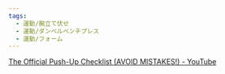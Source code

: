 ```yaml
---
tags:
  - 運動/腕立て伏せ
  - 運動/ダンベルベンチプレス
  - 運動/フォーム
---
```

[The Official Push-Up Checklist (AVOID MISTAKES!) - YouTube](https://www.youtube.com/watch?v=-Mbr55h3BeQ&t=400s)